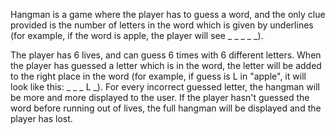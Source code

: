 Hangman is a game where the player has to guess a word, and the only clue provided is the number of letters in the word which is given by underlines (for example, if the word is apple, the player will see _ _ _ _ _).

The player has 6 lives, and can guess 6 times with 6 different letters. When the player has guessed a letter which is in the word, the letter will be added to the right place in the word (for example, if guess is L in "apple", it will look like this: _ _ _ L _). For every incorrect guessed letter, the hangman will be more and more displayed to the user. If the player hasn't guessed the word before running out of lives, the full hangman will be displayed and the player has lost.

